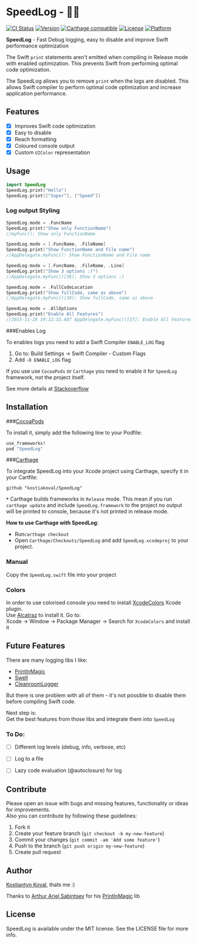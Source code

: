 # SpeedLog - 🚀🐌  
[![CI Status](http://img.shields.io/travis/kostiakoval/SpeedLog.svg?style=flat)](https://travis-ci.org/kostiakoval/Mirror)
[![Version](https://img.shields.io/cocoapods/v/SpeedLog.svg?style=flat)](http://cocoapods.org/pods/SpeedLog)
[![Carthage compatible](https://img.shields.io/badge/Carthage-compatible-4BC51D.svg?style=flat)](https://github.com/Carthage/Carthage)
[![License](https://img.shields.io/cocoapods/l/SpeedLog.svg?style=flat)](http://cocoapods.org/pods/SpeedLog)
[![Platform](https://img.shields.io/cocoapods/p/SpeedLog.svg?style=flat)](http://cocoapods.org/pods/SpeedLog)

**SpeedLog** - Fast Debug logging, easy to disable and improve Swift performance optimization  

The Swift `print` statements aren't emitted when compiling in Release mode with enabled optimization. This prevents Swift from performing optimal code optimization.  

The SpeedLog allows you to remove `print` when the logs are disabled. This allows Swift compiler to perform optimal code optimization and increase application performance.

## Features

- [x] Improves Swift code optimization
- [x] Easy to disable
- [x] Reach formatting 
- [x] Coloured console output
- [x] Custom `UIColor` representation 

## Usage

```swift
import SpeedLog
SpeedLog.print("Hello")
SpeedLog.print(["Super"], ["Speed"])
```

### Log output Styling

```swift
SpeedLog.mode = .FuncName
SpeedLog.print("Show only FunctionName")
//myFunc(): Show only FunctionName

SpeedLog.mode = [.FuncName, .FileName]
SpeedLog.print("Show FunctionName and File name")
//AppDelegate.myFunc(): Show FunctionName and File name

SpeedLog.mode = [.FuncName, .FileName, .Line]
SpeedLog.print("Show 3 options :)")
//AppDelegate.myFunc()[36]: Show 3 options :)

SpeedLog.mode = .FullCodeLocation
SpeedLog.print("Show fullCode, same as above")
//AppDelegate.myFunc()[39]: Show fullCode, same as above

SpeedLog.mode = .AllOptions
SpeedLog.print("Enable All Features")
//2015-11-26 19:32:33.687 AppDelegate.myFunc()[27]: Enable All Features
```

###Enables Log

To enables logs you need to add a Swift Compiler `ENABLE_LOG` flag   

1. Go to: Build Settings -> Swift Compiler - Custom Flags  
2. Add `-D ENABLE_LOG` flag   

If you use use `CocoaPods` or `Carthage` you need to enable it for `SpeedLog` framework, not the project itself.  

See more details at [Stackoverflow](http://stackoverflow.com/a/24112024/1838875)

## Installation
###[CocoaPods](http://cocoapods.org)

To install it, simply add the following line to your Podfile:

```ruby
use_frameworks!
pod "SpeedLog"
```

###[Carthage](https://github.com/Carthage/Carthage)

To integrate SpeedLog into your Xcode project using Carthage, specify it in your Cartfile:

```
github "kostiakoval/SpeedLog"
```
**`*`** Carthage builds frameworks in `Release` mode. This mean if you run `carthage update` and include `SpeedLog.framework` to the project no output will be printed to console, because it's not printed in release mode.  

**How to use Carthage with SpeedLog**: 
 
 - Run`carthage checkout`
 - Open `Carthage/Checkouts/SpeedLog` and add `SpeedLog.xcodeproj` to your project.

### Manual

Copy the `SpeedLog.swift` file into your project

### Colors

In order to use colorised console you need to install [XcodeColors](https://github.com/robbiehanson/XcodeColors) Xcode plugin.  
Use [Alcatraz](http://alcatraz.io) to install it. Go to:  
Xcode -> Window -> Package Manager -> Search for `XcodeColors` and install it


## Future Features
There are many logging libs I like:

- [PrintlnMagic](https://github.com/ArtSabintsev/PrintlnMagic)
- [Swell](https://github.com/hubertr/Swell)
- [CleanroomLogger](https://github.com/emaloney/CleanroomLogger)

But there is one problem with all of them - it's not possible to disable them before compiling Swift code.  

Next step is:  
 Get the best features from those libs and integrate them into `SpeedLog`

### To Do:

- [ ] Different log levels (debug, info, verbose,  etc)
- [ ] Log to a file
- [ ] Lazy code evaluation (@autoclosure) for log


## Contribute

Please open an issue with bugs and missing features, functionality or ideas for improvements.  
Also you can contribute by following these guidelines:

1. Fork it
2. Create your feature branch (`git checkout -b my-new-feature`)
3. Commit your changes (`git commit -am 'Add some feature'`)
4. Push to the branch (`git push origin my-new-feature`)
5. Create pull request

## Author

[Kostiantyn Koval](http://twitter.com/kostiakoval), thats me :)  

Thanks to [Arthur Ariel Sabintsev](https://github.com/ArtSabintsev) for his [PrintlnMagic](https://github.com/ArtSabintsev/PrintlnMagic) lib  


## License

SpeedLog is available under the MIT license. See the LICENSE file for more info.
